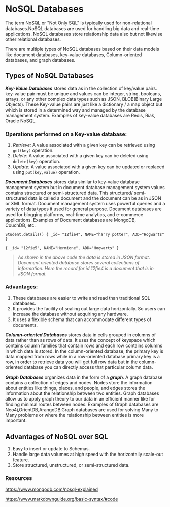 # NoSQL Databases
The term NoSQL or "Not Only SQL" is typically used for non-relational databases.NoSQL databases are used for handling big data and real-time applications. NoSQL databases store relationship data also but not likewise other relational databases.

There are multiple types of NoSQL databases based on their data models like document databases, key-value databases, Column-oriented databases, and graph databases.

## Types of NoSQL Databases
***Key-Value Databases*** stores data as in the collection of key/value pairs. key-value pair must be unique and values can be integer, string, booleans, arrays, or any other complex data types such as JSON, BLOB(Binary Large Objects). These Key-value pairs are just like a dictionary / a map object but which is stored in a determined way and managed by the database management system. Examples of key-value databases are Redis, Riak, Oracle NoSQL.

### <strong>Operations performed on a Key-value database</strong>:

1. <em>Retrieve: </em>
A value associated with a given key can be retrieved using ``get(key)`` operation.
2. <em>Delete:</em>
A value associated with a given key can be deleted using ``delete(key)`` operation.
3. <em>Update: </em> A value associated with a given key can be updated or replaced using ``put(key,value)`` operation.

***Document Databases*** stores data similar to key-value database management system but in document database management system values contains structured or semi-structured data. This structured/ semi-structured data is called a document and the document can be as in JSON or XML format. Document management system uses powerful queries and a variety of data types it used for general purpose. Document databases are used for blogging platforms, real-time analytics, and e-commerce applications. Examples of Document databases are MongoDB, CouchDB, etc.

``Student.details()
{
   _id= "12fie4",
   NAME="harry potter",
   ADD="Hogwarts"
}``

``{
   _id= "12fie5",
   NAME="Hermione",
   ADD="Hogwarts"
}``

 ><em>As shown in the above code the data is stored in JSON format. Document oriented database stores several collections of information. Here the record for id 12fie4 is a document that is in JSON format.</em>

### Advantages:
1. These databases are easier to write and read than traditional SQL databases.
2. It provides the facility of scaling out large data horizontally. So users can increase the database without acquiring any hardware.
3. It uses a flexible schema that can accommodate different types of documents.
 


***Column-oriented Databases*** stores data in cells grouped in columns of data rather than as rows of data. It uses the concept of keyspace which contains column families that contain rows and each row contains columns in which data is stored. In the column-oriented database, the primary key is data mapped from rows while in a row-oriented database primary key is a row, in order to retrieve data you will get full row data but in the column-oriented database you can directly access that particular column data.

***Graph Databases*** organizes data in the form of a <strong><em>graph</em></strong>. A graph database contains a collection of edges and nodes. Nodes store the information about entities like things, places, and people, and edges stores the information about the relationship between two entities. Graph databases allow us to apply graph theory to our data in an efficient manner like for finding minimal routes between nodes. Examples of Graph databases are Neo4j,OrientDB,ArangoDB.Graph databases are used for solving Many to Many problems or where the relationship between entities is more important.

## Advantages of NoSQL over SQL
1. Easy to insert or update to Schemas.
2. Handle large data volumes at high speed with the horizontally scale-out feature.
3. Store structured, unstructured, or semi-structured data.

### Resources
https://www.mongodb.com/nosql-explained

https://www.markdownguide.org/basic-syntax/#code
